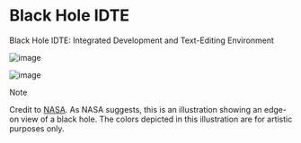 # Black Hole IDTE
Black Hole IDTE: Integrated Development and Text-Editing Environment


![image](https://github.com/user-attachments/assets/bcf54552-fa9c-420f-bfab-f0f3a63acb52)


![image](https://github.com/user-attachments/assets/c966ce64-5c9d-4d8c-b34f-5635ba464450)
> [!NOTE]
> Credit to [NASA](https://science.nasa.gov/resource/black-hole-side-view/). As NASA suggests, this is an illustration showing an edge-on view of a black hole. The colors depicted in this illustration are for artistic purposes only.



